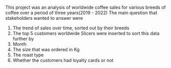 This project was an analysis of worldwide coffee sales for various breeds of coffee over a period of three years(2019 - 2022)
The main question that stakeholders wanted to answer were
  1. The trend of sales over time, sorted out by their breeds
  2. The top 5 customers worldwide
Slicers were inserted to sort this data further by
  1. Month
  2. The size that was ordered in Kg
  3. The roast type
  4. Whether the customers had loyalty cards or not
